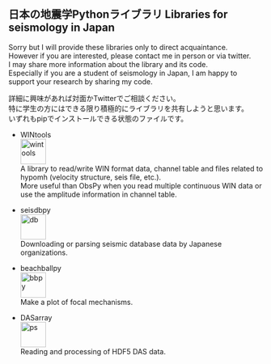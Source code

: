 <!--
**is-enaga/is-enaga** is a ✨ _special_ ✨ repository because its `README.md` (this file) appears on your GitHub profile.

Here are some ideas to get you started:

- 🔭 I’m currently working on ...
- 🌱 I’m currently learning ...
- 👯 I’m looking to collaborate on ...
- 🤔 I’m looking for help with ...
- 💬 Ask me about ...
- 📫 How to reach me: ...
- 😄 Pronouns: ...
- ⚡ Fun fact: ...
-->

## 日本の地震学Pythonライブラリ Libraries for seismology in Japan
Sorry but I will provide these libraries only to direct acquaintance.  
However if you are interested, please contact me in person or via twitter.  
I may share more information about the library and its code.  
Especially if you are a student of seismology in Japan, I am happy to support your research by sharing my code.

詳細に興味があれば対面かTwitterでご相談ください。  
特に学生の方にはできる限り積極的にライブラリを共有しようと思います。  
いずれもpipでインストールできる状態のファイルです。  

- WINtools  
  <img width="50" alt="wintools" src="https://github.com/user-attachments/assets/0fbb789a-ff8b-4fe9-97ab-676dac093ede">  
  A library to read/write WIN format data, channel table and files related to hypomh (velocity structure, seis file, etc.).  
	More useful than ObsPy when you read multiple continuous WIN data or use the amplitude information in channel table.
  
- seisdbpy  
  <img width="50" alt="db" src="https://github.com/user-attachments/assets/0195d541-a660-4c63-b6ff-6a341d32cb47">  
  Downloading or parsing seismic database data by Japanese organizations.

- beachballpy  
  <img width="50" alt="bbpy" src="https://github.com/user-attachments/assets/309e7e9c-384a-4d50-ae33-adca578e4128">  
  Make a plot of focal mechanisms.
  
- DASarray  
  <img width="50" alt="ps" src="https://github.com/user-attachments/assets/e8d3732c-5aeb-4cf8-ace7-fbfbe14fac45">  
  Reading and processing of HDF5 DAS data.
